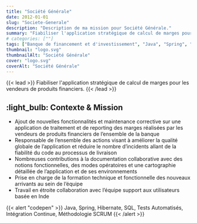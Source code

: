```yaml
---
title: "Société Générale"
date: 2012-01-01
slug: "Societe-Generale"
description: "Description de ma mission pour Société Générale."
summary: "Fiabiliser l'application stratégique de calcul de marges pour les vendeurs de produits financiers."
# categories: [""]
tags: ["Banque de financement et d'investissement", "Java", "Spring", "Hibernate", "SQL", "Tests Automatisés", "Intégration Continue", "Méthodologie SCRUM"]
thumbnail: "logo.svg"
thumbnailAlt: "Société Générale"
cover: "logo.svg"
coverAlt: "Société Générale"
---
```


{{< lead >}}
Fiabiliser l'application stratégique de calcul de marges pour les vendeurs de produits financiers.
{{< /lead >}}

## :light_bulb: Contexte & Mission

* Ajout de nouvelles fonctionnalités et maintenance corrective sur une application de traitement et de reporting
des marges réalisées par les vendeurs de produits financiers de l’ensemble de la banque
* Responsable de l’ensemble des actions visant à améliorer la qualité globale de l’application et réduire le nombre
d’incidents allant de la fiabilité du code au processus de livraison
* Nombreuses contributions à la documentation collaborative avec des notions fonctionnelles, des modes opératoires
et une cartographie détaillée de l’application et de ses environnements
* Prise en charge de la formation technique et fonctionnelle des nouveaux arrivants au sein de l’équipe 
* Travail en étroite collaboration avec l’équipe support aux utilisateurs basée en Inde

{{< alert "codepen" >}}
Java, Spring, Hibernate, SQL, Tests Automatisés, Intégration Continue, Méthodologie SCRUM
{{< /alert >}}